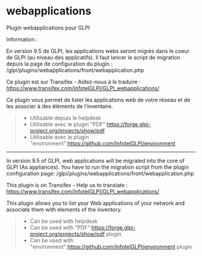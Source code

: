 # webapplications
Plugin webapplications pour GLPI

Information :

En version 9.5 de GLPI, les applications webs seront migrés dans le coeur de GLPI (au niveau des applicatifs). Il faut lancer le script de migration depuis la page de configuration du plugin : /glpi/plugins/webapplications/front/webapplication.php

Ce plugin est sur Transifex - Aidez-nous à le traduire :
https://www.transifex.com/infotelGLPI/GLPI_webapplications/

Ce plugin vous permet de lister les applications web de votre réseau et de les associer à des éléments de l'inventaire.
> * Utilisable depuis le helpdesk
> * Utilisable avec le plugin "PDF":https://forge.glpi-project.org/projects/show/pdf
> * Utilisable avec le plugin "environment":https://github.com/InfotelGLPI/environment

***********************

In version 9.5 of GLPI, web applications will be migrated into the core of GLPI (As appliances). You have to run the migration script from the plugin configuration page: /glpi/plugins/webapplications/front/webapplication.php

This plugin is on Transifex - Help us to translate :
https://www.transifex.com/infotelGLPI/GLPI_webapplications/

This plugin allows you to list your Web applications of your network and associate them with elements of the inventory.
> * Can be used with helpdesk
> * Can be used with "PDF":https://forge.glpi-project.org/projects/show/pdf plugin
> * Can be used with "environment":https://github.com/InfotelGLPI/environment plugin
